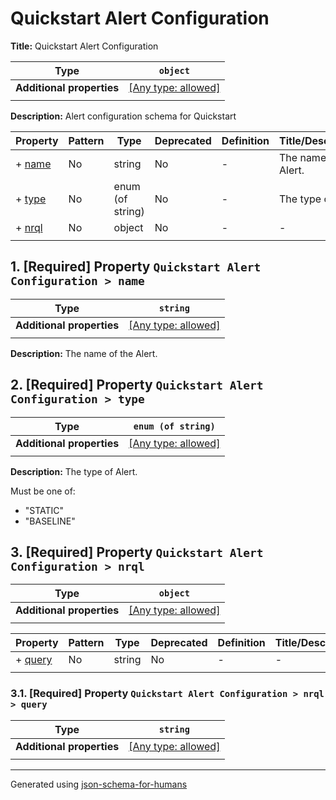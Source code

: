 # Quickstart Alert Configuration

**Title:** Quickstart Alert Configuration

| Type                      | `object`                                                                  |
| ------------------------- | ------------------------------------------------------------------------- |
| **Additional properties** | [[Any type: allowed]](# "Additional Properties of any type are allowed.") |
|                           |                                                                           |

**Description:** Alert configuration schema for Quickstart

| Property         | Pattern | Type             | Deprecated | Definition | Title/Description      |
| ---------------- | ------- | ---------------- | ---------- | ---------- | ---------------------- |
| + [name](#name ) | No      | string           | No         | -          | The name of the Alert. |
| + [type](#type ) | No      | enum (of string) | No         | -          | The type of Alert.     |
| + [nrql](#nrql ) | No      | object           | No         | -          | -                      |
|                  |         |                  |            |            |                        |

## <a name="name"></a>1. [Required] Property `Quickstart Alert Configuration > name`

| Type                      | `string`                                                                  |
| ------------------------- | ------------------------------------------------------------------------- |
| **Additional properties** | [[Any type: allowed]](# "Additional Properties of any type are allowed.") |
|                           |                                                                           |

**Description:** The name of the Alert.

## <a name="type"></a>2. [Required] Property `Quickstart Alert Configuration > type`

| Type                      | `enum (of string)`                                                        |
| ------------------------- | ------------------------------------------------------------------------- |
| **Additional properties** | [[Any type: allowed]](# "Additional Properties of any type are allowed.") |
|                           |                                                                           |

**Description:** The type of Alert.

Must be one of:
* "STATIC"
* "BASELINE"

## <a name="nrql"></a>3. [Required] Property `Quickstart Alert Configuration > nrql`

| Type                      | `object`                                                                  |
| ------------------------- | ------------------------------------------------------------------------- |
| **Additional properties** | [[Any type: allowed]](# "Additional Properties of any type are allowed.") |
|                           |                                                                           |

| Property                | Pattern | Type   | Deprecated | Definition | Title/Description |
| ----------------------- | ------- | ------ | ---------- | ---------- | ----------------- |
| + [query](#nrql_query ) | No      | string | No         | -          | -                 |
|                         |         |        |            |            |                   |

### <a name="nrql_query"></a>3.1. [Required] Property `Quickstart Alert Configuration > nrql > query`

| Type                      | `string`                                                                  |
| ------------------------- | ------------------------------------------------------------------------- |
| **Additional properties** | [[Any type: allowed]](# "Additional Properties of any type are allowed.") |
|                           |                                                                           |

----------------------------------------------------------------------------------------------------------------------------
Generated using [json-schema-for-humans](https://github.com/coveooss/json-schema-for-humans)